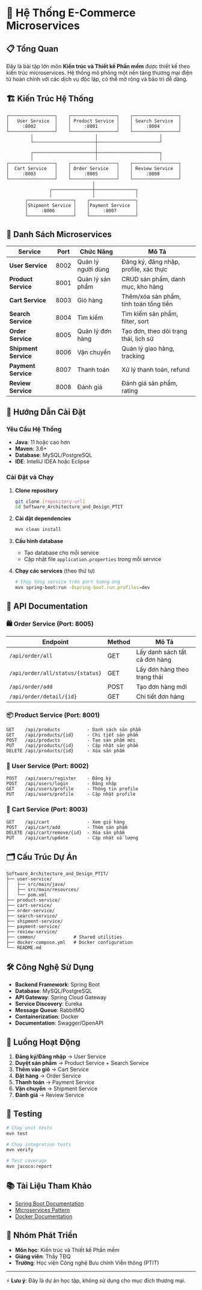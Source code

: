 # 🛒 Hệ Thống E-Commerce Microservices


## 📋 Tổng Quan

Đây là bài tập lớn môn **Kiến trúc và Thiết kế Phần mềm** được thiết kế theo kiến trúc microservices. Hệ thống mô phỏng một nền tảng thương mại điện tử hoàn chỉnh với các dịch vụ độc lập, có thể mở rộng và bảo trì dễ dàng.

## 🏗️ Kiến Trúc Hệ Thống

```
┌─────────────────┐    ┌─────────────────┐    ┌─────────────────┐
│   User Service  │    │ Product Service │    │ Search Service  │
│     :8002       │    │     :8001       │    │     :8004       │
└─────────────────┘    └─────────────────┘    └─────────────────┘
         │                       │                       │
         └───────────────────────┼───────────────────────┘
                                 │
         ┌───────────────────────┼───────────────────────┐
         │                       │                       │
┌─────────────────┐    ┌─────────────────┐    ┌─────────────────┐
│  Cart Service   │    │ Order Service   │    │ Review Service  │
│     :8003       │    │     :8005       │    │     :8008       │
└─────────────────┘    └─────────────────┘    └─────────────────┘
                                │
                ┌───────────────┼───────────────┐
                │               │               │
       ┌─────────────────┐    ┌─────────────────┐
       │Shipment Service │    │Payment Service  │
       │     :8006       │    │     :8007       │
       └─────────────────┘    └─────────────────┘
```

## 🔧 Danh Sách Microservices

| Service | Port | Chức Năng | Mô Tả |
|---------|------|-----------|-------|
| **User Service** | 8002 | Quản lý người dùng | Đăng ký, đăng nhập, profile, xác thực |
| **Product Service** | 8001 | Quản lý sản phẩm | CRUD sản phẩm, danh mục, kho hàng |
| **Cart Service** | 8003 | Giỏ hàng | Thêm/xóa sản phẩm, tính toán tổng tiền |
| **Search Service** | 8004 | Tìm kiếm | Tìm kiếm sản phẩm, filter, sort |
| **Order Service** | 8005 | Quản lý đơn hàng | Tạo đơn, theo dõi trạng thái, lịch sử |
| **Shipment Service** | 8006 | Vận chuyển | Quản lý giao hàng, tracking |
| **Payment Service** | 8007 | Thanh toán | Xử lý thanh toán, refund |
| **Review Service** | 8008 | Đánh giá | Đánh giá sản phẩm, rating |

## 🚀 Hướng Dẫn Cài Đặt

### Yêu Cầu Hệ Thống
- **Java**: 11 hoặc cao hơn
- **Maven**: 3.6+
- **Database**: MySQL/PostgreSQL
- **IDE**: IntelliJ IDEA hoặc Eclipse

### Cài Đặt và Chạy

1. **Clone repository**
   ```bash
   git clone [repository-url]
   cd Software_Architecture_and_Design_PTIT
   ```

2. **Cài đặt dependencies**
   ```bash
   mvn clean install
   ```

3. **Cấu hình database**
   - Tạo database cho mỗi service
   - Cập nhật file `application.properties` trong mỗi service

4. **Chạy các services** (theo thứ tự)
   ```bash
   # Chạy từng service trên port tương ứng
   mvn spring-boot:run -Dspring-boot.run.profiles=dev
   ```

## 📡 API Documentation

### 🛍️ Order Service (Port: 8005)

| Endpoint | Method | Mô Tả |
|----------|--------|-------|
| `/api/order/all` | GET | Lấy danh sách tất cả đơn hàng |
| `/api/order/all/status/{status}` | GET | Lấy đơn hàng theo trạng thái |
| `/api/order/add` | POST | Tạo đơn hàng mới |
| `/api/order/detail/{id}` | GET | Chi tiết đơn hàng |

### 📦 Product Service (Port: 8001)
```
GET    /api/products          - Danh sách sản phẩm
GET    /api/products/{id}     - Chi tiết sản phẩm
POST   /api/products          - Tạo sản phẩm mới
PUT    /api/products/{id}     - Cập nhật sản phẩm
DELETE /api/products/{id}     - Xóa sản phẩm
```

### 👤 User Service (Port: 8002)
```
POST   /api/users/register    - Đăng ký
POST   /api/users/login       - Đăng nhập
GET    /api/users/profile     - Thông tin profile
PUT    /api/users/profile     - Cập nhật profile
```

### 🛒 Cart Service (Port: 8003)
```
GET    /api/cart              - Xem giỏ hàng
POST   /api/cart/add          - Thêm sản phẩm
DELETE /api/cart/remove/{id}  - Xóa sản phẩm
PUT    /api/cart/update       - Cập nhật số lượng
```

## 🗂️ Cấu Trúc Dự Án

```
Software_Architecture_and_Design_PTIT/
├── user-service/
│   ├── src/main/java/
│   ├── src/main/resources/
│   └── pom.xml
├── product-service/
├── cart-service/
├── order-service/
├── search-service/
├── shipment-service/
├── payment-service/
├── review-service/
├── common/              # Shared utilities
├── docker-compose.yml   # Docker configuration
└── README.md
```

## 🛠️ Công Nghệ Sử Dụng

- **Backend Framework**: Spring Boot
- **Database**: MySQL/PostgreSQL
- **API Gateway**: Spring Cloud Gateway
- **Service Discovery**: Eureka
- **Message Queue**: RabbitMQ
- **Containerization**: Docker
- **Documentation**: Swagger/OpenAPI

## 🔄 Luồng Hoạt Động

1. **Đăng ký/Đăng nhập** → User Service
2. **Duyệt sản phẩm** → Product Service + Search Service
3. **Thêm vào giỏ** → Cart Service
4. **Đặt hàng** → Order Service
5. **Thanh toán** → Payment Service
6. **Vận chuyển** → Shipment Service
7. **Đánh giá** → Review Service

## 🧪 Testing

```bash
# Chạy unit tests
mvn test

# Chạy integration tests
mvn verify

# Test coverage
mvn jacoco:report
```

## 📚 Tài Liệu Tham Khảo

- [Spring Boot Documentation](https://spring.io/projects/spring-boot)
- [Microservices Pattern](https://microservices.io/)
- [Docker Documentation](https://docs.docker.com/)

## 👥 Nhóm Phát Triển

- **Môn học**: Kiến trúc và Thiết kế Phần mềm
- **Giảng viên**: Thầy TĐQ
- **Trường**: Học viện Công nghệ Bưu chính Viễn thông (PTIT)

---
⚡ **Lưu ý**: Đây là dự án học tập, không sử dụng cho mục đích thương mại.